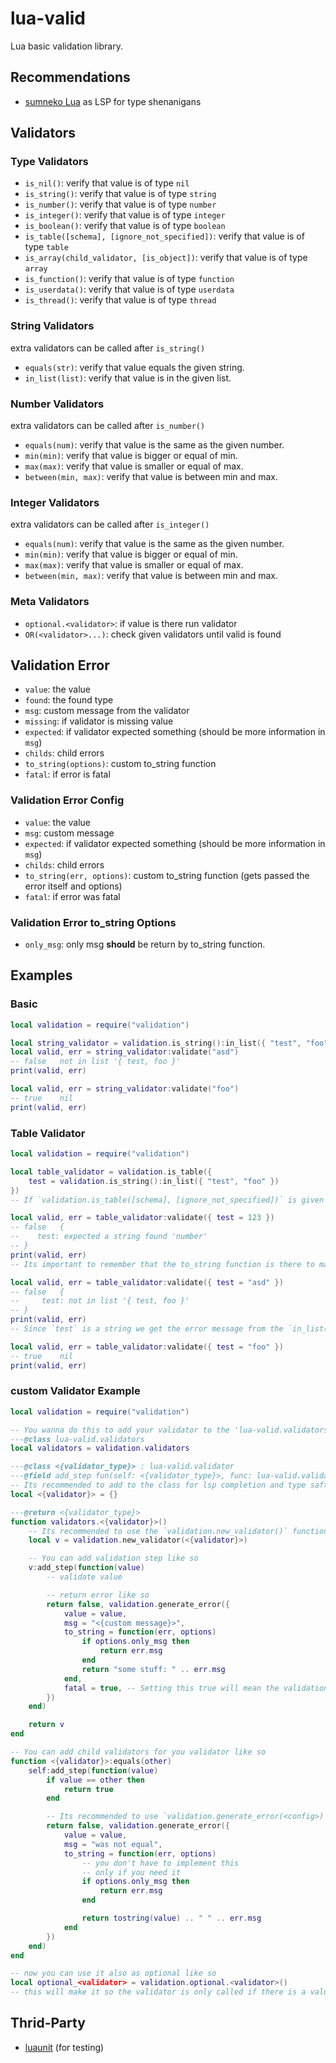 # lua-valid
Lua basic validation library.

## Recommendations
- [sumneko Lua](https://github.com/LuaLS/lua-language-server) as LSP for type shenanigans

## Validators

### Type Validators
- `is_nil()`: verify that value is of type `nil`
- `is_string()`: verify that value is of type `string`
- `is_number()`: verify that value is of type `number`
- `is_integer()`: verify that value is of type `integer`
- `is_boolean()`: verify that value is of type `boolean`
- `is_table([schema], [ignore_not_specified])`: verify that value is of type `table`
- `is_array(child_validator, [is_object])`: verify that value is of type `array`
- `is_function()`: verify that value is of type `function`
- `is_userdata()`: verify that value is of type `userdata`
- `is_thread()`: verify that value is of type `thread`

### String Validators
extra validators can be called after `is_string()`
- `equals(str)`: verify that value equals the given string.
- `in_list(list)`: verify that value is in the given list.

### Number Validators
extra validators can be called after `is_number()`
- `equals(num)`: verify that value is the same as the given number.
- `min(min)`: verify that value is bigger or equal of min.
- `max(max)`: verify that value is smaller or equal of max.
- `between(min, max)`: verify that value is between min and max.

### Integer Validators
extra validators can be called after `is_integer()`
- `equals(num)`: verify that value is the same as the given number.
- `min(min)`: verify that value is bigger or equal of min.
- `max(max)`: verify that value is smaller or equal of max.
- `between(min, max)`: verify that value is between min and max.

### Meta Validators
- `optional.<validator>`: if value is there run validator
- `OR(<validator>...)`: check given validators until valid is found

## Validation Error
- `value`: the value
- `found`: the found type
- `msg`: custom message from the validator
- `missing`: if validator is missing value
- `expected`: if validator expected something (should be more information in `msg`)
- `childs`: child errors
- `to_string(options)`: custom to_string function
- `fatal`: if error is fatal  

### Validation Error Config
- `value`: the value
- `msg`: custom message
- `expected`: if validator expected something (should be more information in `msg`)
- `childs`: child errors
- `to_string(err, options)`: custom to_string function (gets passed the error itself and options)
- `fatal`: if error was fatal

### Validation Error to_string Options
- `only_msg`: only msg **should** be return by to_string function.

## Examples

### Basic
```lua
local validation = require("validation")

local string_validator = validation.is_string():in_list({ "test", "foo" })
local valid, err = string_validator:validate("asd")
-- false   not in list '{ test, foo }'
print(valid, err)

local valid, err = string_validator:validate("foo")
-- true    nil
print(valid, err)
```

### Table Validator
```lua
local validation = require("validation")

local table_validator = validation.is_table({
    test = validation.is_string():in_list({ "test", "foo" })
})
-- If `validation.is_table([schema], [ignore_not_specified])` is given a schema it will also check if the table follows the schema.

local valid, err = table_validator:validate({ test = 123 })
-- false   {
--    test: expected a string found 'number'
-- }
print(valid, err)
-- Its important to remember that the to_string function is there to make the error state readable for a human not for value extraction

local valid, err = table_validator:validate({ test = "asd" })
-- false   {
--     test: not in list '{ test, foo }'
-- }
print(valid, err)
-- Since `test` is a string we get the error message from the `in_list()` step since `is_string()` returns a fatal error if the given value is not a string.

local valid, err = table_validator:validate({ test = "foo" })
-- true    nil
print(valid, err)
```

### custom Validator Example
```lua
local validation = require("validation")

-- You wanna do this to add your validator to the 'lua-valid.validators' type
---@class lua-valid.validators
local validators = validation.validators

---@class <{validator_type}> : lua-valid.validator
---@field add_step fun(self: <{validator_type}>, func: lua-valid.validate_func<{your_validation_type}>) : <{validator_type}>
-- Its recommended to add to the class for lsp completion and type saftey.
local <{validator}> = {}

---@return <{validator_type}>
function validators.<{validator}>()
    -- Its recommended to use the `validation.new_validator()` function for initialization.
    local v = validation.new_validator(<{validator}>)

    -- You can add validation step like so
    v:add_step(function(value)
        -- validate value

        -- return error like so
        return false, validation.generate_error({
            value = value,
            msg = "<{custom message}>",
            to_string = function(err, options)
                if options.only_msg then
                    return err.msg
                end
                return "some stuff: " .. err.msg
            end,
            fatal = true, -- Setting this true will mean the validation process will stop at this error and return since its not error safe to proceed when you make type assumptions and don't validate the value type in every step.
        })
    end)

    return v
end

-- You can add child validators for you validator like so
function <{validator}>:equals(other)
    self:add_step(function(value)
        if value == other then
            return true
        end

        -- Its recommended to use `validation.generate_error(<config>)`
        return false, validation.generate_error({
            value = value,
            msg = "was not equal",
            to_string = function(err, options)
                -- you don't have to implement this
                -- only if you need it
                if options.only_msg then
                    return err.msg
                end

                return tostring(value) .. " " .. err.msg
            end
        })
    end)
end

-- now you can use it also as optional like so
local optional_<validator> = validation.optional.<validator>()
-- this will make it so the validator is only called if there is a value and return true if there is no value 
```

## Thrid-Party
- [luaunit](https://github.com/bluebird75/luaunit) (for testing)
